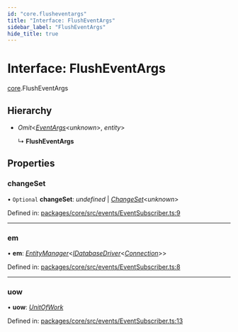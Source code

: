 ```yaml
---
id: "core.flusheventargs"
title: "Interface: FlushEventArgs"
sidebar_label: "FlushEventArgs"
hide_title: true
---
```


# Interface: FlushEventArgs

[core](../modules/core.md).FlushEventArgs

## Hierarchy

* *Omit*<[*EventArgs*](core.eventargs.md)<*unknown*\>, *entity*\>

  ↳ **FlushEventArgs**

## Properties

### changeSet

• `Optional` **changeSet**: *undefined* \| [*ChangeSet*](../classes/core.changeset.md)<*unknown*\>

Defined in: [packages/core/src/events/EventSubscriber.ts:9](https://github.com/mikro-orm/mikro-orm/blob/969d4229bd/packages/core/src/events/EventSubscriber.ts#L9)

___

### em

• **em**: [*EntityManager*](../classes/core.entitymanager.md)<[*IDatabaseDriver*](core.idatabasedriver.md)<[*Connection*](../classes/core.connection.md)\>\>

Defined in: [packages/core/src/events/EventSubscriber.ts:8](https://github.com/mikro-orm/mikro-orm/blob/969d4229bd/packages/core/src/events/EventSubscriber.ts#L8)

___

### uow

• **uow**: [*UnitOfWork*](../classes/core.unitofwork.md)

Defined in: [packages/core/src/events/EventSubscriber.ts:13](https://github.com/mikro-orm/mikro-orm/blob/969d4229bd/packages/core/src/events/EventSubscriber.ts#L13)
